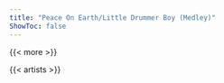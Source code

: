 ```yaml
---
title: "Peace On Earth/Little Drummer Boy (Medley)"
ShowToc: false
---
```


{{< more >}}

{{< artists >}}